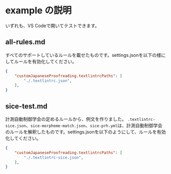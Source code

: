 # example の説明

<!-- textlint-disable japanese/no-mix-dearu-desumasu -->
いずれも、VS Codeで開いてテストできます。

## all-rules.md

すべてのサポートしているルールを載せたものです。settings.jsonを以下の様にしてルールを有効化してください。
```json
{
    "customJapaneseProofreading.textlintrcPaths": [
        "./.textlintrc.json",
    ],
}
```

## sice-test.md

計測自動制御学会の定めるルールから、例文を作りました。
`.textlintrc-sice.json`、`sice-morpheme-match.json`、`sice-prh.yml`は、計測自動制御学会のルールを解釈したものです。settings.jsonを以下のようにして、ルールを有効化してください。
```json
{
    "customJapaneseProofreading.textlintrcPaths": [
        "./.textlintrc-sice.json",
    ],
}
```
